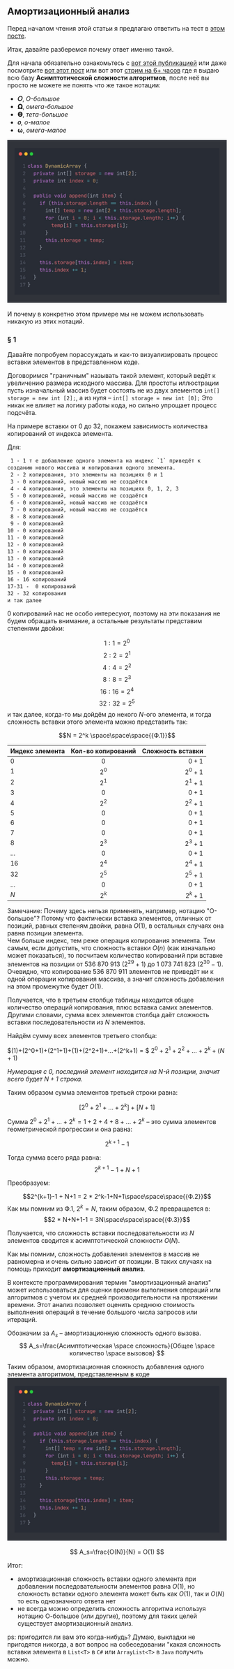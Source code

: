 ## Амортизационный анализ

Перед началом чтения этой статьи я предлагаю ответить на тест в [этом посте](https://t.me/iksergeyru/323).

Итак, давайте разберемся почему ответ именно такой.

Для начала обязательно ознакомьтесь с [вот этой публикацией](https://t.me/iksergeyru/121) или даже посмотрите [вот этот пост](https://t.me/iksergeyru/119) или вот этот [стрим на 6+ часов](https://boosty.to/ksergeyru/posts/5a984ee2-3862-43e5-8d3f-e4b93d9dc97a?share=post_link) где я выдаю всю базу **Асимптотической сложности алгоритмов**, после неё вы просто не можете не понять что же такое нотации:
 - **𝑂**, *O-большое*
 - **𝛀**, *омега-большое*
 - **𝚯**, *тета-большое*
 - **𝑜**, *o-малое*
 - **ω**, *омега-малое*

![](./image/photo_2023-11-22_23-34-18.jpg)

И почему в конкретно этом примере мы не можем использовать никакую из этих нотаций.

### § 1

Давайте попробуем порассуждать и как-то визуализировать процесс вставки элементов в представленном коде.

Договоримся "граничным" называть такой элемент, который ведёт к увеличению размера исходного массива.
Для простоты иллюстрации пусть изначальный массив будет состоять не из двух элементов `int[] storage = new int [2];`, а из нуля – `int[] storage = new int [0];`
Это никак не влияет на логику работы кода, но сильно упрощает процесс подсчёта.

На примере вставки от 0 до 32, покажем зависимость количества копирований от индекса элемента.

Для:
```
 1 - 1 т е добавление одного элемента на индекс `1` приведёт к созданию нового массива и копирования одного элемента.
 2 - 2 копирования, это элементы на позициях 0 и 1
 3 - 0 копирований, новый массив не создаётся
 4 - 4 копирования, это элементы на позициях 0, 1, 2, 3
 5 - 0 копирований, новый массив не создаётся
 6 - 0 копирований, новый массив не создаётся
 7 - 0 копирований, новый массив не создаётся
 8 - 8 копирований
 9 - 0 копирований
10 - 0 копирований
11 - 0 копирований
12 - 0 копирований
13 - 0 копирований
13 - 0 копирований
14 - 0 копирований
15 - 0 копирований
16 - 16 копирований
17-31 -  0 копирований
32 - 32 копирования
и так далее
```
0 копирований нас не особо интересуют, поэтому на эти показания не будем обращать внимание, а остальные результаты представим степенями двойки:

$$1: 1  = 2^0$$
$$2: 2  = 2^1$$
$$4: 4  = 2^2$$
$$8: 8  = 2^3$$
$$16: 16  = 2^4$$
$$32: 32  = 2^5$$
и так далее, когда-то мы дойдём до некого $N$-ого элемента, и тогда сложность вставки этого элемента можно представить так:

$$N = 2^k \space\space\space{{Ф.1}}$$

| Индекс элемента  | Кол-во копирований| Сложность вставки |
| ------------- |:------------------:| ---------:|
| 0             | $0$                | $0+1$     |
| 1             | $2^0$              | $2^0+1$   |
| 2             | $2^1$              | $2^1+1$   |
| 3             | $0$                | $0+1$     |
| 4             | $2^2$              | $2^2+1$   |
| 5             | $0$                | $0+1$     |
| 6             | $0$                | $0+1$     |
| 7             | $0$                | $0+1$     |
| 8             | $2^3$              | $2^3+1$   |
| ...           | $0$                | $0+1$     |
| 16            | $2^4$              | $2^4+1$   |
| 32            | $2^5$              | $2^5+1$   |
| ...           | $0$                | $0+1$     |
| $N$           | $2^k$              | $2^k+1$   |

Замечание: Почему здесь нельзя применять, например, нотацию "O-большое"? Потому что фактически вставка элементов, отличных от позиций, равных степеням двойки, равна $O(1)$, в остальных случаях она равна позиции элемента.\
Чем больше индекс, тем реже операция копирования элемента. Тем самым, если допустить, что сложность вставки $O(n)$ (как изначально может показаться), то посчитаем количество копирований при вставке элементов на позиции от 536 870 913 ($2^{29} + 1$) до 1 073 741 823 ($2^{30} - 1$). Очевидно, что копирование 536 870 911 элементов не приведёт ни к одной операции копирования массива, а значит сложность добавления на этом промежутке будет $O(1)$.

Получается, что в третьем столбце таблицы находится общее количество операций копирования, плюс вставка самих элементов. Другими словами, сумма всех элементов столбца даёт сложность вставки последовательности из $N$ элементов.

Найдём сумму всех элементов третьего столбца:

$(1)+(2^0+1)+(2^1+1)+(1)+(2^2+1)+...+(2^k+1) = $
$2^0+2^1+2^2+...+2^k+(N+1)$

*Нумерация с 0, последний элемент находится на $N$-й позиции, значит всего будет $N+1$ строка.*

Таким образом сумма элементов третьей строки равна:

$$[2^0+2^1+...+2^k]+[N+1]$$

Сумма $2^0+2^1+...+2^k = 1+2+4+8+...+2^k$ – это сумма элементов геометрической прогрессии и она равна:

$$2^{k+1}-1$$

Тогда сумма всего ряда равна:
$$2^{k+1}-1 + N+1$$

Преобразуем:

$$2^{k+1}-1 + N+1 = 2 * 2^k-1+N+1\space\space\space{{Ф.2}}$$
Как мы помним из Ф.1, $2^k = N$, таким образом, Ф.2 превращается в:
$$2 * N+N+1-1 = 3N\space\space\space{{Ф.3}}$$

Получается, что сложность вставки последовательности из $N$ элементов сводится к асимптотической сложности $O(N)$.

Как мы помним, сложность добавления элементов в массив не равномерна и очень сильно зависит от позиции. В таких случаях на помощь приходит **амортизационный анализ**.

В контексте программирования термин "амортизационный анализ" может использоваться для оценки времени выполнения операций или алгоритмов с учетом их средней производительности на протяжении времени. Этот анализ позволяет оценить среднюю стоимость выполнения операций в течение большого числа запросов или итераций.

Обозначим за $A_s$ – амортизационную сложность одного вызова.
$$
A_s=\frac{Асимптотическая \space сложность}{Общее \space количество \space вызовов}
$$

Таким образом, амортизационная сложность добавления одного элемента алгоритмом, представленным в коде ![](./image/photo_2023-11-22_23-34-18.jpg)

$$
A_s=\frac{O(N)}{N} = O(1)
$$

Итог:
- амортизационная сложность вставки одного элемента при добавлении последовательности элементов равна $O(1)$, но сложность вставки одного элемента может быть как $O(1)$, так и $O(N)$ то есть однозначного ответа нет
- не всегда можно определить сложность алгоритма используя нотацию О-большое (или другие), поэтому для таких целей существует амортизационный анализ.

ps: пригодится ли вам это когда-нибудь? Думаю, выкладки не пригодятся никогда, а вот вопрос на собеседовании "какая сложность вставки элемента в `List<T>` в `C#` или `ArrayList<T>` в `Java` получить можно.
